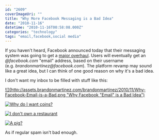 ```yaml
---
id: "2609"
coverImageUri: ""
title: "Why More Facebook Messaging is a Bad Idea"
date: "2010-11-16"
datetime: "2010-11-16T00:58:08.000Z"
categories: "technology"
tags: "email,facebook,social media"
---
```


If you haven't heard, Facebook announced today that their messaging system was going to get a [major overhaul](http://mashable.com/2010/11/15/facebook-messaging-event/). Users will eventually get an _@facebook.com_ "email" address, based on their username (e.g. _brandonmartinez@facebook.com_). The platform revamp may sound like a great idea, but I can think of one good reason on why it's a bad idea.

I don't want my inbox to be filled with stuff like this:

[![](http://assets.brandonmartinez.com/brandonmartinez/2010/11/Why-Facebook-Email-is-a-Bad.png "Why Facebook "Email" is a Bad Idea")](http://assets.brandonmartinez.com/brandonmartinez/2010/11/Why-Facebook-Email-is-a-Bad.png)

[![](http://assets.brandonmartinez.com/brandonmartinez/2010/11/wfbi1.png "Why do I want coins?")](http://assets.brandonmartinez.com/brandonmartinez/2010/11/wfbi1.png)

[![](http://assets.brandonmartinez.com/brandonmartinez/2010/11/wfbi2.png "I don't own a restaurant")](http://assets.brandonmartinez.com/brandonmartinez/2010/11/wfbi2.png)

[![](http://assets.brandonmartinez.com/brandonmartinez/2010/11/wfbi3.png "A pig?")](http://assets.brandonmartinez.com/brandonmartinez/2010/11/wfbi3.png)

As if regular spam isn't bad enough.
